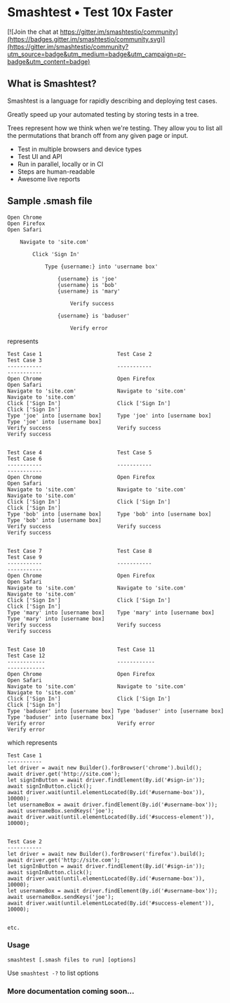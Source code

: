 # Smashtest • Test 10x Faster

[![Join the chat at https://gitter.im/smashtestio/community](https://badges.gitter.im/smashtestio/community.svg)](https://gitter.im/smashtestio/community?utm_source=badge&utm_medium=badge&utm_campaign=pr-badge&utm_content=badge)

## What is Smashtest?

Smashtest is a language for rapidly describing and deploying test cases.

Greatly speed up your automated testing by storing tests in a tree.

Trees represent how we think when we're testing. They allow you to list all the permutations that branch off from any given page or input.

- Test in multiple browsers and device types
- Test UI and API
- Run in parallel, locally or in CI
- Steps are human-readable
- Awesome live reports

## Sample .smash file

```
Open Chrome
Open Firefox
Open Safari

    Navigate to 'site.com'

        Click 'Sign In'

            Type {username:} into 'username box'

                {username} is 'joe'
                {username} is 'bob'
                {username} is 'mary'

                    Verify success

                {username} is 'baduser'

                    Verify error
```

represents

```
Test Case 1                        Test Case 2                        Test Case 3
-----------                        -----------                        -----------
Open Chrome                        Open Firefox                       Open Safari
Navigate to 'site.com'             Navigate to 'site.com'             Navigate to 'site.com'
Click ['Sign In']                  Click ['Sign In']                  Click ['Sign In']
Type 'joe' into [username box]     Type 'joe' into [username box]     Type 'joe' into [username box]
Verify success                     Verify success                     Verify success


Test Case 4                        Test Case 5                        Test Case 6
-----------                        -----------                        -----------
Open Chrome                        Open Firefox                       Open Safari
Navigate to 'site.com'             Navigate to 'site.com'             Navigate to 'site.com'
Click ['Sign In']                  Click ['Sign In']                  Click ['Sign In']
Type 'bob' into [username box]     Type 'bob' into [username box]     Type 'bob' into [username box]
Verify success                     Verify success                     Verify success


Test Case 7                        Test Case 8                        Test Case 9
-----------                        -----------                        -----------
Open Chrome                        Open Firefox                       Open Safari
Navigate to 'site.com'             Navigate to 'site.com'             Navigate to 'site.com'
Click ['Sign In']                  Click ['Sign In']                  Click ['Sign In']
Type 'mary' into [username box]    Type 'mary' into [username box]    Type 'mary' into [username box]
Verify success                     Verify success                     Verify success


Test Case 10                       Test Case 11                       Test Case 12
------------                       ------------                       ------------
Open Chrome                        Open Firefox                       Open Safari
Navigate to 'site.com'             Navigate to 'site.com'             Navigate to 'site.com'
Click ['Sign In']                  Click ['Sign In']                  Click ['Sign In']
Type 'baduser' into [username box] Type 'baduser' into [username box] Type 'baduser' into [username box]
Verify error                       Verify error                       Verify error
```

which represents

```
Test Case 1
-----------
let driver = await new Builder().forBrowser('chrome').build();
await driver.get('http://site.com');
let signInButton = await driver.findElement(By.id('#sign-in'));
await signInButton.click();
await driver.wait(until.elementLocated(By.id('#username-box')), 10000);
let usernameBox = await driver.findElement(By.id('#username-box'));
await usernameBox.sendKeys('joe');
await driver.wait(until.elementLocated(By.id('#success-element')), 10000);


Test Case 2
-----------
let driver = await new Builder().forBrowser('firefox').build();
await driver.get('http://site.com');
let signInButton = await driver.findElement(By.id('#sign-in'));
await signInButton.click();
await driver.wait(until.elementLocated(By.id('#username-box')), 10000);
let usernameBox = await driver.findElement(By.id('#username-box'));
await usernameBox.sendKeys('joe');
await driver.wait(until.elementLocated(By.id('#success-element')), 10000);


etc.
```

### Usage

`smashtest [.smash files to run] [options]`

Use `smashtest -?` to list options

### More documentation coming soon...
